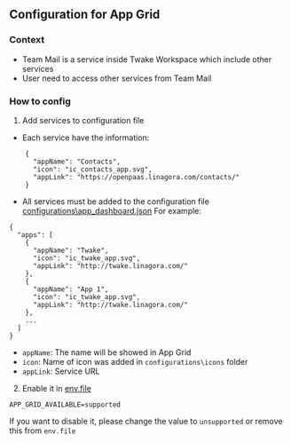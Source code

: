 ## Configuration for App Grid

### Context
- Team Mail is a service inside Twake Workspace which include other services
- User need to access other services from Team Mail

### How to config

1. Add services to configuration file
 
- Each service have the information:
```
    {
      "appName": "Contacts",
      "icon": "ic_contacts_app.svg",
      "appLink": "https://openpaas.linagora.com/contacts/"
    }
```

- All services must be added to the configuration file [configurations\app_dashboard.json](https://github.com/linagora/tmail-flutter/blob/master/configurations/app_dashboard.json)
For example:
```
{
  "apps": [
    {
      "appName": "Twake",
      "icon": "ic_twake_app.svg",
      "appLink": "http://twake.linagora.com/"
    },
    {
      "appName": "App 1",
      "icon": "ic_twake_app.svg",
      "appLink": "http://twake.linagora.com/"  
    },
    ...
  ]
}
```

- `appName`: The name will be showed in App Grid
- `icon`: Name of icon was added in `configurations\icons` folder
- `appLink`: Service URL

2. Enable it in [env.file](https://github.com/linagora/tmail-flutter/blob/master/env.file)
```
APP_GRID_AVAILABLE=supported
```
If you want to disable it, please change the value to `unsupported` or remove this from `env.file`
